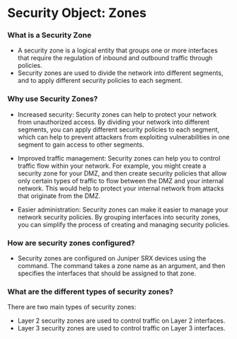 # Security Object: Zones
### What is a Security Zone
- A security zone is a logical entity that groups one or more interfaces that require the regulation of inbound and outbound traffic through policies.
- Security zones are used to divide the network into different segments, and to apply different security policies to each segment.

### Why use Security Zones?
- Increased security: Security zones can help to protect your network from unauthorized access. By dividing your network into different segments, you can apply different security policies to each segment, which can help to prevent attackers from exploiting vulnerabilities in one segment to gain access to other segments.

- Improved traffic management: Security zones can help you to control traffic flow within your network. For example, you might create a security zone for your DMZ, and then create security policies that allow only certain types of traffic to flow between the DMZ and your internal network. This would help to protect your internal network from attacks that originate from the DMZ.

- Easier administration: Security zones can make it easier to manage your network security policies. By grouping interfaces into security zones, you can simplify the process of creating and managing security policies.

### How are security zones configured?
- Security zones are configured on Juniper SRX devices using the <security-zone> command. The <security-zone> command takes a zone name as an argument, and then specifies the interfaces that should be assigned to that zone.

### What are the different types of security zones?
There are two main types of security zones:
- Layer 2 security zones are used to control traffic on Layer 2 interfaces.
- Layer 3 security zones are used to control traffic on Layer 3 interfaces.
